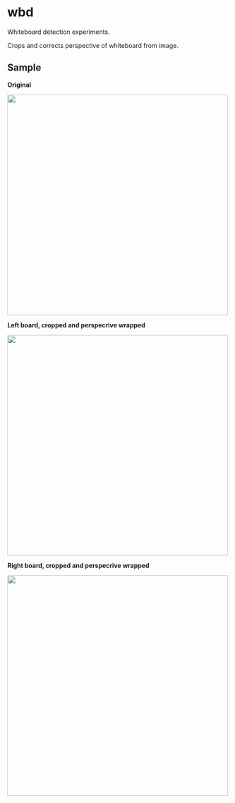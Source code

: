 # wbd

Whiteboard detection experiments.

Crops and corrects perspective of whiteboard from image.

## Sample

**Original**

<img src="./original.jpg" width="500">

**Left board, cropped and perspecrive wrapped**

<img src="./out_left.jpg" width="500">

**Right board, cropped and perspecrive wrapped**

<img src="./out_right.jpg" width="500">